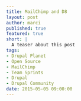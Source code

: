```yaml
---
title: MailChimp and D8
layout: post
author: marci
published: true
featured: true
short: |
  A teaser about this post
tags:
- Drupal Planet
- Open Source
- MailChimp
- Team Sprints
- Drupal
- Drupal Community
date: 2015-05-05 09:00:00
---
```


